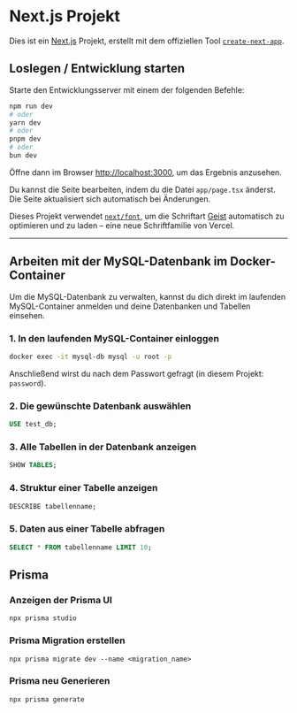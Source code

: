 # Next.js Projekt

Dies ist ein [Next.js](https://nextjs.org) Projekt, erstellt mit dem offiziellen Tool [`create-next-app`](https://nextjs.org/docs/app/api-reference/cli/create-next-app).

## Loslegen / Entwicklung starten

Starte den Entwicklungsserver mit einem der folgenden Befehle:

```bash
npm run dev
# oder
yarn dev
# oder
pnpm dev
# oder
bun dev
```

Öffne dann im Browser [http://localhost:3000](http://localhost:3000), um das Ergebnis anzusehen.

Du kannst die Seite bearbeiten, indem du die Datei `app/page.tsx` änderst. Die Seite aktualisiert sich automatisch bei Änderungen.

Dieses Projekt verwendet [`next/font`](https://nextjs.org/docs/app/building-your-application/optimizing/fonts), um die Schriftart [Geist](https://vercel.com/font) automatisch zu optimieren und zu laden – eine neue Schriftfamilie von Vercel.

---

## Arbeiten mit der MySQL-Datenbank im Docker-Container

Um die MySQL-Datenbank zu verwalten, kannst du dich direkt im laufenden MySQL-Container anmelden und deine Datenbanken und Tabellen einsehen.

### 1. In den laufenden MySQL-Container einloggen

```bash
docker exec -it mysql-db mysql -u root -p
```

Anschließend wirst du nach dem Passwort gefragt (in diesem Projekt: `password`).

### 2. Die gewünschte Datenbank auswählen

```sql
USE test_db;
```

### 3. Alle Tabellen in der Datenbank anzeigen

```sql
SHOW TABLES;
```

### 4. Struktur einer Tabelle anzeigen

```sql
DESCRIBE tabellenname;
```

### 5. Daten aus einer Tabelle abfragen

```sql
SELECT * FROM tabellenname LIMIT 10;
```

## Prisma

### Anzeigen der Prisma UI

`npx prisma studio`

### Prisma Migration erstellen

`npx prisma migrate dev --name <migration_name>`

### Prisma neu Generieren

`npx prisma generate`

